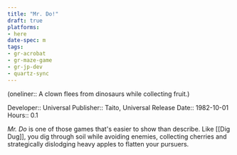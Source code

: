 ```yaml
---
title: "Mr. Do!"
draft: true
platforms:
- here
date-spec: m
tags:
- gr-acrobat 
- gr-maze-game 
- gr-jp-dev
- quartz-sync
---
```


(oneliner:: A clown flees from dinosaurs while collecting fruit.)

Developer:: Universal
Publisher:: Taito, Universal
Release Date:: 1982-10-01
Hours:: 0.1

*Mr. Do* is one of those games that's easier to show than describe. Like [[Dig Dug]], you dig through soil while avoiding enemies, collecting cherries and strategically dislodging heavy apples to flatten your pursuers.